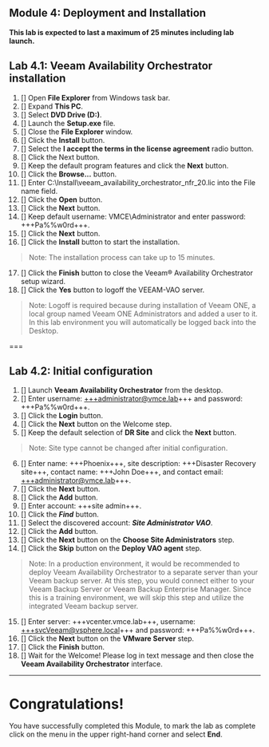 Module 4: Deployment and Installation
---
**This lab is expected to last a maximum of 25 minutes including lab launch.**

## Lab 4.1: Veeam Availability Orchestrator installation

1. [] Open **File Explorer** from Windows task bar.
2. [] Expand **This PC**.
3. [] Select **DVD Drive (D:)**.
4. [] Launch the **Setup.exe** file.
5. [] Close the **File Explorer** window.
6. [] Click the **Install** button.
7. [] Select the **I accept the terms in the license agreement** radio button.
8. [] Click the Next button.
9. [] Keep the default program features and click the **Next** button.
10. [] Click the **Browse...** button.
11. [] Enter C:\Install\veeam_availability_orchestrator_nfr_20.lic into the File name field.
12. [] Click the **Open** button.
13. [] Click the **Next** button.
14. [] Keep default username: VMCE\Administrator and enter password: +++Pa%%w0rd+++.
15. [] Click the **Next** button.
16. [] Click the **Install** button to start the installation.
> Note: The installation process can take up to 15 minutes.

17. [] Click the **Finish** button to close the Veeam® Availability Orchestrator setup wizard.
18. [] Click the **Yes** button to logoff the VEEAM-VAO server.
> Note: Logoff is required because during installation of Veeam ONE, a local group named Veeam ONE Administrators and added a user to it. In this lab environment you will automatically be logged back into the Desktop.

===

## Lab 4.2: Initial configuration
1. [] Launch **Veeam Availability Orchestrator** from the desktop.
2. [] Enter username: +++administrator@vmce.lab+++ and password: +++Pa%%w0rd+++.
3. [] Click the **Login** button.
4. [] Click the **Next** button on the Welcome step.
5. [] Keep the default selection of **DR Site** and click the **Next** button.
> Note: Site type cannot be changed after initial configuration.

6. [] Enter name: +++Phoenix+++, site description: +++Disaster Recovery site+++, contact name: +++John Doe+++, and contact email: +++administrator@vmce.lab+++.
7. [] Click the **Next** button.
8. [] Click the **Add** button.
9. [] Enter account: +++site admin+++.
10. [] Click the ***Find*** button.
11. [] Select the discovered account: ***Site Administrator VAO***.
12. [] Click the **Add** button.
13. [] Click the **Next** button on the **Choose Site Administrators** step.
14. [] Click the **Skip** button on the **Deploy VAO agent** step.
> Note: In a production environment, it would be recommended to deploy Veeam Availability Orchestrator to a separate server than your Veeam backup server. At this step, you would connect either to your Veeam Backup Server or Veeam Backup Enterprise Manager. Since this is a training environment, we will skip this step and utilize the integrated Veeam backup server.

15. [] Enter server: +++vcenter.vmce.lab+++, username: +++svcVeeam@vsphere.local+++ and password: +++Pa%%w0rd+++.
16. [] Click the **Next** button on the **VMware Server** step.
17. [] Click the **Finish** button.
18. [] Wait for the Welcome! Please log in text message and then close the **Veeam Availability Orchestrator** interface.

---

# Congratulations!

You have successfully completed this Module, to mark the lab as complete click on the menu in the upper right-hand corner and select **End**.
